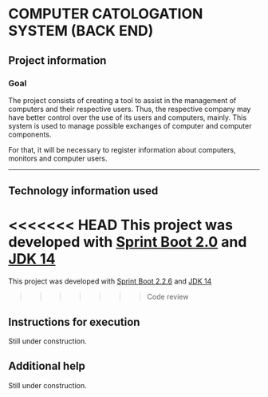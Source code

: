# COMPUTER CATOLOGATION SYSTEM (BACK END) 

## Project information 
### Goal 

The project consists of creating a tool to assist in the management of computers and their respective users. Thus, the respective company may have better control over the use of its users and computers, mainly. This system is used to manage possible exchanges of computer and computer components.

For that, it will be necessary to register information about computers, monitors and computer users.

------------------------------------------------------------- 
## Technology information used 
<<<<<<< HEAD
This project was developed with [Sprint Boot 2.0](https://spring.io/projects/spring-boot) and [JDK 14](https://jdk.java.net/14/) 
=======
This project was developed with [Sprint Boot 2.2.6](https://spring.io/projects/spring-boot) and [JDK 14](https://jdk.java.net/14/) 
>>>>>>> Code review

## Instructions for execution 
Still under construction. 

## Additional help
Still under construction.
